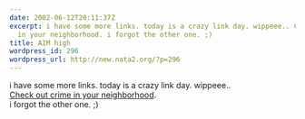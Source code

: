 ```yaml
---
date: 2002-06-12T20:11:37Z
excerpt: i have some more links. today is a crazy link day. wippeee.. Check out crime
  in your neighborhood. i forgot the other one. ;)
title: AIM high
wordpress_id: 296
wordpress_url: http://new.nata2.org/?p=296
---
```


i have some more links. today is a crazy link day. wippeee.. <br/><a href="http://12.17.79.6/ctznicam/ctznicam.asp">Check out crime in your neighborhood</a>. <br/>i forgot the other one. ;)
